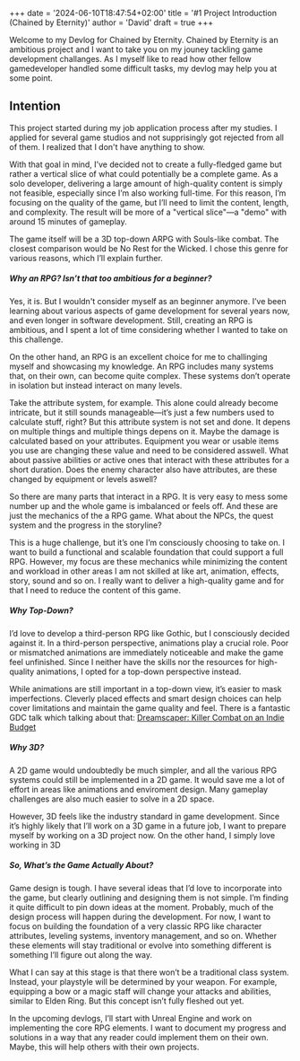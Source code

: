 +++
date = '2024-06-10T18:47:54+02:00'
title = '#1 Project Introduction (Chained by Eternity)'
author = 'David'
draft = true
+++

Welcome to my Devlog for Chained by Eternity.
Chained by Eternity is an ambitious project and I want to take you on my jouney tackling game development challanges. As I myself like to read how other fellow gamedeveloper handled some difficult tasks, my devlog may help you at some point. 

## Intention
This project started during my job application process after my studies. I applied for several game studios and not supprisingly got rejected from all of them. I realized that I don't have anything to show.  

With that goal in mind, I’ve decided not to create a fully-fledged game but rather a vertical slice of what could potentially be a complete game. As a solo developer, delivering a large amount of high-quality content is simply not feasible, especially since I’m also working full-time. For this reason, I’m focusing on the quality of the game, but I’ll need to limit the content, length, and complexity. The result will be more of a "vertical slice"—a "demo" with around 15 minutes of gameplay.

The game itself will be a 3D top-down ARPG with Souls-like combat. The closest comparison would be No Rest for the Wicked. I chose this genre for various reasons, which I’ll explain further.

##### Why an RPG? Isn’t that too ambitious for a beginner?

Yes, it is. But I wouldn't consider myself as an beginner anymore. I’ve been learning about various aspects of game development for several years now, and even longer in software development. Still, creating an RPG is ambitious, and I spent a lot of time considering whether I wanted to take on this challenge.

On the other hand, an RPG is an excellent choice for me to challinging myself and showcasing my knowledge.
An RPG includes many systems that, on their own, can become quite complex. These systems don’t operate in isolation but instead interact on many levels.

Take the attribute system, for example. This alone could already become intricate, but it still sounds manageable—it’s just a few numbers used to calculate stuff, right? But this attribute system is not set and done. It depens on multiple things and multiple things depens on it. Maybe the damage is calculated based on your attributes. Equipment you wear or usable items you use are changing these value and need to be considered asswell. What about passive abilities or active ones that interact with these attributes for a short duration. Does the enemy character also have attributes, are these changed by equipment or levels aswell? 

So there are many parts that interact in a RPG. It is very easy to mess some number up and the whole game is imbalanced or feels off. 
And these are just the mechanics of the a RPG game. What about the NPCs, the quest system and the progress in the storyline? 

This is a huge challenge, but it’s one I’m consciously choosing to take on. I want to build a functional and scalable foundation that could support a full RPG. However, my focus are these mechanics while minimizing the content and workload in other areas I am not skilled at like art, animation, effects, story, sound and so on. I really want to deliver a high-quality game and for that I need to reduce the content of this game.

##### Why Top-Down?

I’d love to develop a third-person RPG like Gothic, but I consciously decided against it. In a third-person perspective, animations play a crucial role. Poor or mismatched animations are immediately noticeable and make the game feel unfinished. Since I neither have the skills nor the resources for high-quality animations, I opted for a top-down perspective instead.

While animations are still important in a top-down view, it’s easier to mask imperfections. Cleverly placed effects and smart design choices can help cover limitations and maintain the game quality and feel. There is a fantastic GDC talk which talking about that: [Dreamscaper: Killer Combat on an Indie Budget](https://www.youtube.com/watch?v=3Omb5exWpd4&t=3274s&ab_channel=GDC2025)

##### Why 3D?

A 2D game would undoubtedly be much simpler, and all the various RPG systems could still be implemented in a 2D game. It would save me a lot of effort in areas like animations and enviroment design. Many gameplay challenges are also much easier to solve in a 2D space.

However, 3D feels like the industry standard in game development. Since it’s highly likely that I’ll work on a 3D game in a future job, I want to prepare myself by working on a 3D project now. On the other hand, I simply love working in 3D

##### So, What’s the Game Actually About?

Game design is tough. I have several ideas that I’d love to incorporate into the game, but clearly outlining and designing them is not simple. I’m finding it quite difficult to pin down ideas at the moment. Probably, much of the design process will happen during the development. For now, I want to focus on building the foundation of a very classic RPG like character attributes, leveling systems, inventory management, and so on. Whether these elements will stay traditional or evolve into something different is something I’ll figure out along the way.

What I can say at this stage is that there won’t be a traditional class system. Instead, your playstyle will be determined by your weapon. For example, equipping a bow or a magic staff will change your attacks and abilities, similar to Elden Ring. But this concept isn’t fully fleshed out yet.

In the upcoming devlogs, I’ll start with Unreal Engine and work on implementing the core RPG elements. I want to document my progress and solutions in a way that any reader could implement them on their own. Maybe, this will help others with their own projects.